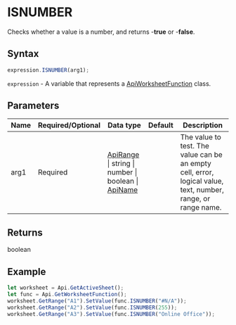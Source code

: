# ISNUMBER

Checks whether a value is a number, and returns -**true** or -**false**.

## Syntax

```javascript
expression.ISNUMBER(arg1);
```

`expression` - A variable that represents a [ApiWorksheetFunction](../ApiWorksheetFunction.md) class.

## Parameters

| **Name** | **Required/Optional** | **Data type** | **Default** | **Description** |
| ------------- | ------------- | ------------- | ------------- | ------------- |
| arg1 | Required | [ApiRange](../../ApiRange/ApiRange.md) \| string \| number \| boolean \| [ApiName](../../ApiName/ApiName.md) |  | The value to test. The value can be an empty cell, error, logical value, text, number, range, or range name. |

## Returns

boolean

## Example



```javascript editor-xlsx
let worksheet = Api.GetActiveSheet();
let func = Api.GetWorksheetFunction();
worksheet.GetRange("A1").SetValue(func.ISNUMBER("#N/A"));
worksheet.GetRange("A2").SetValue(func.ISNUMBER(255));
worksheet.GetRange("A3").SetValue(func.ISNUMBER("Online Office"));
```
